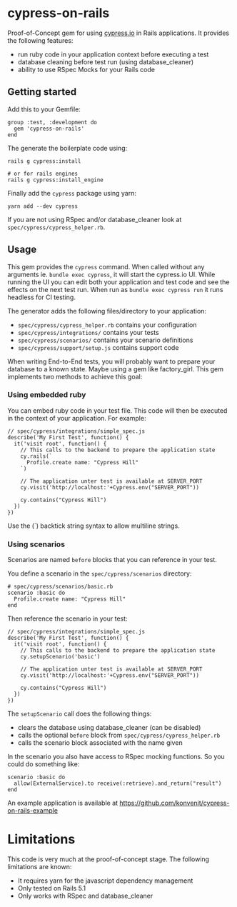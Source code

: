 # cypress-on-rails

Proof-of-Concept gem for using [cypress.io](http://github.com/cypress-io/) in Rails applications. It provides the following features:
* run ruby code in your application context before executing a test
* database cleaning before test run (using database_cleaner)
* ability to use RSpec Mocks for your Rails code

## Getting started

Add this to your Gemfile:
```
group :test, :development do
  gem 'cypress-on-rails'
end
```

The generate the boilerplate code using:
```
rails g cypress:install

# or for rails engines
rails g cypress:install_engine
```

Finally add the `cypress` package using yarn:
```
yarn add --dev cypress
```

If you are not using RSpec and/or database_cleaner look at `spec/cypress/cypress_helper.rb`.

## Usage

This gem provides the `cypress` command. When called without any arguments ie. `bundle exec cypress`, it will start the cypress.io UI. While running the UI you can edit both your application and test code and see the effects on the next test run. When run as `bundle exec cypress run` it runs headless for CI testing.

The generator adds the following files/directory to your application:
* `spec/cypress/cypress_helper.rb` contains your configuration
* `spec/cypress/integrations/` contains your tests
* `spec/cypress/scenarios/` contains your scenario definitions
* `spec/cypress/support/setup.js` contains support code

When writing End-to-End tests, you will probably want to prepare your database to a known state. Maybe using a gem like factory_girl. This gem implements two methods to achieve this goal:

### Using embedded ruby
You can embed ruby code in your test file. This code will then be executed in the context of your application. For example:

```
// spec/cypress/integrations/simple_spec.js
describe('My First Test', function() {
  it('visit root', function() {
    // This calls to the backend to prepare the application state
    cy.rails(`
      Profile.create name: "Cypress Hill"
    `)

    // The application unter test is available at SERVER_PORT
    cy.visit('http://localhost:'+Cypress.env("SERVER_PORT"))

    cy.contains("Cypress Hill")
  })
})
```

Use the (`) backtick string syntax to allow multiline strings.

### Using scenarios

Scenarios are named `before` blocks that you can reference in your test.

You define a scenario in the `spec/cypress/scenarios` directory:
```
# spec/cypress/scenarios/basic.rb
scenario :basic do
  Profile.create name: "Cypress Hill"
end
```

Then reference the scenario in your test:
```
// spec/cypress/integrations/simple_spec.js
describe('My First Test', function() {
  it('visit root', function() {
    // This calls to the backend to prepare the application state
    cy.setupScenario('basic')

    // The application unter test is available at SERVER_PORT
    cy.visit('http://localhost:'+Cypress.env("SERVER_PORT"))

    cy.contains("Cypress Hill")
  })
})
```

The `setupScenario` call does the following things:
* clears the database using database_cleaner (can be disabled)
* calls the optional `before` block from `spec/cypress/cypress_helper.rb`
* calls the scenario block associated with the name given

In the scenario you also have access to RSpec mocking functions. So you could do something like:
```
scenario :basic do
  allow(ExternalService).to receive(:retrieve).and_return("result")
end
```

An example application is available at https://github.com/konvenit/cypress-on-rails-example

# Limitations
This code is very much at the proof-of-concept stage. The following limitations are known:
* It requires yarn for the javascript dependency management
* Only tested on Rails 5.1
* Only works with RSpec and database_cleaner
